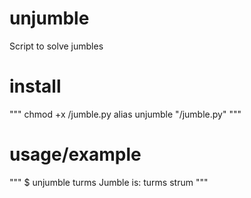 # unjumble
Script to solve jumbles

# install

"""
chmod +x <install location>/jumble.py
alias unjumble "<install location>/jumble.py"
"""

# usage/example 

"""
$ unjumble turms
Jumble is: turms
strum
"""
